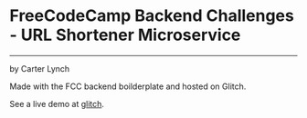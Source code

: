 # FreeCodeCamp Backend Challenges - URL Shortener Microservice

---

by Carter Lynch

Made with the FCC backend boilderplate and hosted on Glitch.

See a live demo at [glitch](https://cjl12-urlshort.glitch.me).

